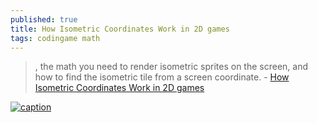 ```yaml
---
published: true
title: How Isometric Coordinates Work in 2D games
tags: codingame math
---
```

> , the math you need to render isometric sprites on the screen, and how to find the isometric tile from a screen coordinate. - [How Isometric Coordinates Work in 2D games](https://www.youtube.com/watch?v=04oQ2jOUjkU)

[![caption](https://img.youtube.com/vi/04oQ2jOUjkU/0.jpg)](https://www.youtube.com/watch?v=04oQ2jOUjkU)